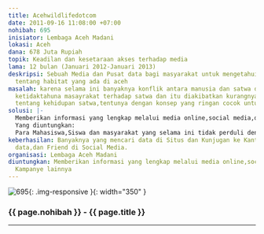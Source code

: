 ```yaml
---
title: Acehwildlifedotcom
date: 2011-09-16 11:08:00 +07:00
nohibah: 695
inisiator: Lembaga Aceh Madani
lokasi: Aceh
dana: 678 Juta Rupiah
topik: Keadilan dan kesetaraan akses terhadap media
lama: 12 bulan (Januari 2012-Januari 2013)
deskripsi: Sebuah Media dan Pusat data bagi masyarakat untuk mengetahui Segala hal
  tentang habitat yang ada di aceh
masalah: karena selama ini banyaknya konflik antara manusia dan satwa dan banyaknya
  ketidaktahuna masayrakat terhadap satwa dan itu diakibatkan kurangnya informasi
  tentang kehidupan satwa,tentunya dengan konsep yang ringan cocok untuk semua kalangan.
solusi: |-
  Memberikan informasi yang lengkap melalui media online,social media,dan Kampanye lainnya
  Yang diuntungkan:
  Para Mahasiswa,Siswa dan masyarakat yang selama ini tidak perduli dengan satwa.
keberhasilan: Banyaknya yang mencari data di Situs dan Kunjugan ke Kantor untuk mencari
  data,dan Friend di Social Media.
organisasi: Lembaga Aceh Madani
diuntungkan: Memberikan informasi yang lengkap melalui media online,social media,dan
  Kampanye lainnya
---
```


![695](/static/img/hibahcmb/695.png){: .img-responsive }{: width="350" }

### {{ page.nohibah }} - {{ page.title }}

---
